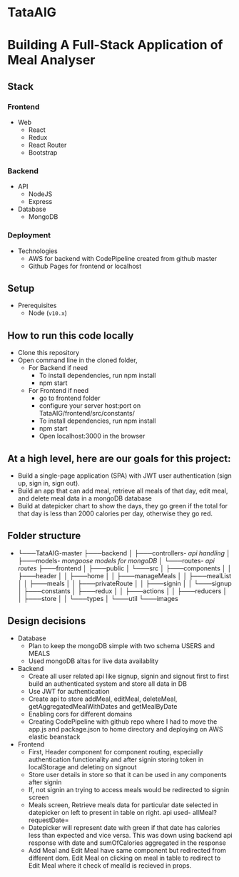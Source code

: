 # TataAIG
# Building A Full-Stack Application of Meal Analyser

## Stack

### Frontend
  - Web
    - React
    - Redux
    - React Router
    - Bootstrap
    
### Backend
  - API
    - NodeJS
    - Express
  - Database
    - MongoDB
    
### Deployment
- Technologies
    - AWS for backend with CodePipeline created from github master
    - Github Pages for frontend or localhost
    
## Setup
- Prerequisites
    - Node (`v10.x`)
    
## How to run this code locally
- Clone this repository
- Open command line in the cloned folder,
  - For Backend if need
    - To install dependencies, run npm install
    - npm start
  - For Frontend if need
    - go to frontend folder
    - configure your server host:port on TataAIG/frontend/src/constants/
    - To install dependencies, run npm install
    - npm start
    - Open localhost:3000 in the browser
    
## At a high level, here are our goals for this project:

-   Build a single-page application (SPA) with JWT user authentication (sign up, sign in, sign out).
-   Build an app that can add meal, retrieve all meals of that day, edit meal, and delete meal data in a mongoDB database
-   Build at datepicker chart to show the days, they go green if the total for that day is less than 2000 calories per day, otherwise they go red.

## Folder structure

- └───TataAIG-master
    ├───backend
    │   ├───controllers- *api handling*
    │   ├───models- *mongoose models for mongoDB*
    │   └───routes- *api routes*
    ├───frontend
    │   ├───public
    │   └───src
    │       ├───components
    │       │   ├───header
    │       │   ├───home
    │       │   ├───manageMeals
    │       │   ├───mealList
    │       │   ├───meals
    │       │   ├───privateRoute
    │       │   ├───signin
    │       │   └───signup
    │       ├───constants
    │       ├───redux
    │       │   ├───actions
    │       │   ├───reducers
    │       │   ├───store
    │       │   └───types
    │       └───util
    └───images
    
## Design decisions

- Database
  - Plan to keep the mongoDB simple with two schema USERS and MEALS
  - Used mongoDB altas for live data availablity
- Backend
  - Create all user related api like signup, signin and signout first to first build an authenticated system and store all data in DB
  - Use JWT for authentication
  - Create api to store addMeal, editMeal, deleteMeal, getAggregatedMealWithDates and getMealByDate
  - Enabling cors for different domains
  - Creating CodePipeline with github repo where I had to move the app.js and package.json to home directory and deploying on AWS elastic beanstack
- Frontend
  - First, Header component for component routing, especially authentication functionality and after signin storing token in localStorage and deleting on signout
  - Store user details in store so that it can be used in any components after signin
  - If, not signin an trying to access meals would be redirected to signin screen
  - Meals screen, Retrieve meals data for particular date selected in datepicker on left to present in table on right. api used- allMeal?requestDate=
  - Datepicker will represent date with green if that date has calories less than expected and vice versa. This was down using backend api response with date and sumOfCalories aggregated in the response
  - Add Meal and Edit Meal have same component but redirected from different dom. Edit Meal on clicking on meal in table to redirect to Edit Meal where it check of mealId is recieved in props.
  
  

